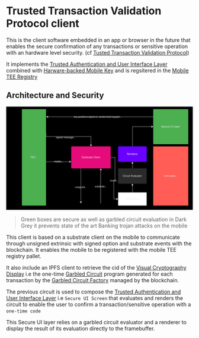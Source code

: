 # Trusted Transaction Validation Protocol client

This is the client software embedded in an app or browser in the future that  enables the secure confirmation of any transactions or sensitive operation with an hardware level security.
(cf [Tusted Transaction Validation Protocol](./TTVP.md))

It implements the [Trusted Authentication and User Interface Layer](./TAUI.md) combined with [Harware-backed Mobile Key](./HBMK.md) and is regsitered in the [Mobile TEE Registry](./Mobile_Registry.md)

## Architecture and Security
![App architecture](./fig/App_architecture.svg)

> Green boxes are secure as well as garbled circuit evaluation in Dark Grey
it prevents state of the art Banking trojan attacks on the mobile

This client is based on a substrate client on the mobile to communicate through unsigned extrinsic with signed option and substrate events with the blockchain. It enables the mobile to be registered with the mobile TEE registry pallet. 


It also include an IPFS client to retrieve the cid of the [Visual Cryptography Display](./VC-GC.md) i.e the one-time [Garbled Circuit](,/GC.md) program generated for each transaction  by the [Garbled Circuit Factory](./GCF.md) managed by the blockchain.

The previous circuit is used to compose the [Trusted Authentication and User Interface Layer](./TAUI.md) i.e `Secure UI Screen` that evaluates and renders the circuit to enable the user to confirm a transaction/sensitive operation with a `one-time code`

This Secure UI layer relies on a garbled circuit evaluator and a renderer to display the result of its evaluation directly to the framebuffer.
